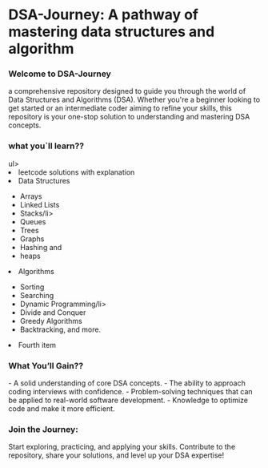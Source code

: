 <h1>DSA-Journey: A pathway of mastering data structures and algorithm</h1>
<h3>Welcome to DSA-Journey</h3>
a comprehensive repository designed to guide you through the world of Data Structures and Algorithms (DSA).
Whether you're a beginner looking to get started or an intermediate coder aiming to refine your skills,
this repository is your one-stop solution to understanding and mastering DSA concepts.

<h3>what you`ll learn??</h3>
  ul>
  <li>leetcode solutions with explanation</li>
  <li>Data Structures</li>
   <ul>
      <li>Arrays</li>
      <li>Linked Lists</li>
      <li>Stacks/li>
      <li>Queues</li>
      <li>Trees</li>
      <li>Graphs</li>
     <li>Hashing and</li>
      <li>heaps</li>
    </ul>
  <li>Algorithms</li>
    <ul>
      <li>Sorting</li>
      <li>Searching</li>
      <li>Dynamic Programming/li>
      <li>Divide and Conquer</li>
      <li>Greedy Algorithms</li>
      <li>Backtracking, and more.</li>
    </ul>
  </li>
  <li>Fourth item</li>
</ul>

<h3>What You’ll Gain??</h3>
- A solid understanding of core DSA concepts.
- The ability to approach coding interviews with confidence.
- Problem-solving techniques that can be applied to real-world software development.
- Knowledge to optimize code and make it more efficient.

<h3>Join the Journey:</h3>
Start exploring, practicing, and applying your skills. Contribute to the repository, share your solutions, and level up your DSA expertise!

